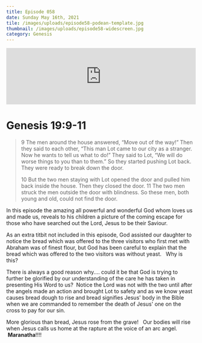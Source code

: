 ```yaml
---
title: Episode 058
date: Sunday May 16th, 2021
tile: /images/uploads/episode58-podean-template.jpg
thumbnail: /images/uploads/episode58-widescreen.jpg
category: Genesis
---
```

<iframe title="0058 - Shadows of the rapture" allowtransparency="true" height="150" width="100%" style="border: none; min-width: min(100%, 430px);" scrolling="no" data-name="pb-iframe-player" src="https://www.podbean.com/player-v2/?i=dngm2-10399ea-pb&from=pb6admin&download=1&share=1&download=1&rtl=0&fonts=Arial&skin=1&btn-skin=7"></iframe>

 

# Genesis 19:9-11

> 9 The men around the house answered, “Move out of the way!” Then they said to each other, “This man Lot came to our city as a stranger. Now he wants to tell us what to do!” They said to Lot, “We will do worse things to you than to them.” So they started pushing Lot back. They were ready to break down the door.
>
> 10 But the two men staying with Lot opened the door and pulled him back inside the house. Then they closed the door. 11 The two men struck the men outside the door with blindness. So these men, both young and old, could not find the door.

In this episode the amazing all powerful and wonderful God whom loves us and made us, reveals to his children a picture of the coming escape for those who have searched out the Lord, Jesus to be their Saviour.

As an extra titbit not included in this episode, God assisted our daughter to notice the bread which was offered to the three visitors who first met with Abraham was of finest flour, but God has been careful to explain that the bread which was offered to the two visitors was without yeast.   Why is this?   

There is always a good reason why.... could it be that God is trying to further be glorified by our understanding of the care he has taken in presenting His Word to us?  Notice the Lord was not with the two until after the angels made an action and brought Lot to safety and as we know yeast causes bread dough to rise and bread signifies Jesus' body in the Bible when we are commanded to remember the death of Jesus' one on the cross to pay for our sin.   

More glorious than bread, Jesus rose from the grave!   Our bodies will rise when Jesus calls us home at the rapture at the voice of an arc angel.   **Maranatha**!!!!